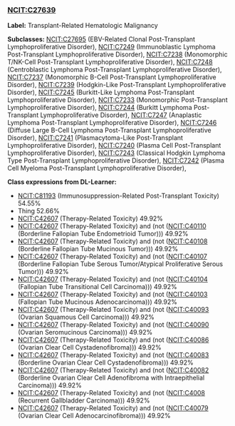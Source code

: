 
### [NCIT:C27639](http://purl.obolibrary.org/obo/NCIT_C27639)
**Label:** Transplant-Related Hematologic Malignancy

**Subclasses:** [NCIT:C27695](http://purl.obolibrary.org/obo/NCIT_C27695) (EBV-Related Clonal Post-Transplant Lymphoproliferative Disorder), [NCIT:C7249](http://purl.obolibrary.org/obo/NCIT_C7249) (Immunoblastic Lymphoma Post-Transplant Lymphoproliferative Disorder), [NCIT:C7238](http://purl.obolibrary.org/obo/NCIT_C7238) (Monomorphic T/NK-Cell Post-Transplant Lymphoproliferative Disorder), [NCIT:C7248](http://purl.obolibrary.org/obo/NCIT_C7248) (Centroblastic Lymphoma Post-Transplant Lymphoproliferative Disorder), [NCIT:C7237](http://purl.obolibrary.org/obo/NCIT_C7237) (Monomorphic B-Cell Post-Transplant Lymphoproliferative Disorder), [NCIT:C7239](http://purl.obolibrary.org/obo/NCIT_C7239) (Hodgkin-Like Post-Transplant Lymphoproliferative Disorder), [NCIT:C7245](http://purl.obolibrary.org/obo/NCIT_C7245) (Burkitt-Like Lymphoma Post-Transplant Lymphoproliferative Disorder), [NCIT:C7233](http://purl.obolibrary.org/obo/NCIT_C7233) (Monomorphic Post-Transplant Lymphoproliferative Disorder), [NCIT:C7244](http://purl.obolibrary.org/obo/NCIT_C7244) (Burkitt Lymphoma Post-Transplant Lymphoproliferative Disorder), [NCIT:C7247](http://purl.obolibrary.org/obo/NCIT_C7247) (Anaplastic Lymphoma Post-Transplant Lymphoproliferative Disorder), [NCIT:C7246](http://purl.obolibrary.org/obo/NCIT_C7246) (Diffuse Large B-Cell Lymphoma Post-Transplant Lymphoproliferative Disorder), [NCIT:C7241](http://purl.obolibrary.org/obo/NCIT_C7241) (Plasmacytoma-Like Post-Transplant Lymphoproliferative Disorder), [NCIT:C7240](http://purl.obolibrary.org/obo/NCIT_C7240) (Plasma Cell Post-Transplant Lymphoproliferative Disorder), [NCIT:C7243](http://purl.obolibrary.org/obo/NCIT_C7243) (Classical Hodgkin Lymphoma Type Post-Transplant Lymphoproliferative Disorder), [NCIT:C7242](http://purl.obolibrary.org/obo/NCIT_C7242) (Plasma Cell Myeloma Post-Transplant Lymphoproliferative Disorder), 

**Class expressions from DL-Learner:**

- [NCIT:C81193](http://purl.obolibrary.org/obo/NCIT_C81193) (Immunosuppression-Related Post-Transplant Toxicity) 54.55%
- Thing 52.66%
- [NCIT:C42607](http://purl.obolibrary.org/obo/NCIT_C42607) (Therapy-Related Toxicity) 49.92%
- [NCIT:C42607](http://purl.obolibrary.org/obo/NCIT_C42607) (Therapy-Related Toxicity) and (not ([NCIT:C40110](http://purl.obolibrary.org/obo/NCIT_C40110) (Borderline Fallopian Tube Endometrioid Tumor))) 49.92%
- [NCIT:C42607](http://purl.obolibrary.org/obo/NCIT_C42607) (Therapy-Related Toxicity) and (not ([NCIT:C40108](http://purl.obolibrary.org/obo/NCIT_C40108) (Borderline Fallopian Tube Mucinous Tumor))) 49.92%
- [NCIT:C42607](http://purl.obolibrary.org/obo/NCIT_C42607) (Therapy-Related Toxicity) and (not ([NCIT:C40107](http://purl.obolibrary.org/obo/NCIT_C40107) (Borderline Fallopian Tube Serous Tumor/Atypical Proliferative Serous Tumor))) 49.92%
- [NCIT:C42607](http://purl.obolibrary.org/obo/NCIT_C42607) (Therapy-Related Toxicity) and (not ([NCIT:C40104](http://purl.obolibrary.org/obo/NCIT_C40104) (Fallopian Tube Transitional Cell Carcinoma))) 49.92%
- [NCIT:C42607](http://purl.obolibrary.org/obo/NCIT_C42607) (Therapy-Related Toxicity) and (not ([NCIT:C40103](http://purl.obolibrary.org/obo/NCIT_C40103) (Fallopian Tube Mucinous Adenocarcinoma))) 49.92%
- [NCIT:C42607](http://purl.obolibrary.org/obo/NCIT_C42607) (Therapy-Related Toxicity) and (not ([NCIT:C40093](http://purl.obolibrary.org/obo/NCIT_C40093) (Ovarian Squamous Cell Carcinoma))) 49.92%
- [NCIT:C42607](http://purl.obolibrary.org/obo/NCIT_C42607) (Therapy-Related Toxicity) and (not ([NCIT:C40090](http://purl.obolibrary.org/obo/NCIT_C40090) (Ovarian Seromucinous Carcinoma))) 49.92%
- [NCIT:C42607](http://purl.obolibrary.org/obo/NCIT_C42607) (Therapy-Related Toxicity) and (not ([NCIT:C40086](http://purl.obolibrary.org/obo/NCIT_C40086) (Ovarian Clear Cell Cystadenofibroma))) 49.92%
- [NCIT:C42607](http://purl.obolibrary.org/obo/NCIT_C42607) (Therapy-Related Toxicity) and (not ([NCIT:C40083](http://purl.obolibrary.org/obo/NCIT_C40083) (Borderline Ovarian Clear Cell Cystadenofibroma))) 49.92%
- [NCIT:C42607](http://purl.obolibrary.org/obo/NCIT_C42607) (Therapy-Related Toxicity) and (not ([NCIT:C40082](http://purl.obolibrary.org/obo/NCIT_C40082) (Borderline Ovarian Clear Cell Adenofibroma with Intraepithelial Carcinoma))) 49.92%
- [NCIT:C42607](http://purl.obolibrary.org/obo/NCIT_C42607) (Therapy-Related Toxicity) and (not ([NCIT:C4008](http://purl.obolibrary.org/obo/NCIT_C4008) (Recurrent Gallbladder Carcinoma))) 49.92%
- [NCIT:C42607](http://purl.obolibrary.org/obo/NCIT_C42607) (Therapy-Related Toxicity) and (not ([NCIT:C40079](http://purl.obolibrary.org/obo/NCIT_C40079) (Ovarian Clear Cell Adenocarcinofibroma))) 49.92%


